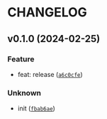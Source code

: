 # CHANGELOG



## v0.1.0 (2024-02-25)

### Feature

* feat: release ([`a6c0cfe`](https://github.com/michaelwhouse/buffer/commit/a6c0cfe0df7cbeecd33b17fc6fbf538379da23c5))

### Unknown

* init ([`fbab6ae`](https://github.com/michaelwhouse/buffer/commit/fbab6ae750f25e80dbefb58f1338970e6d3352a3))
